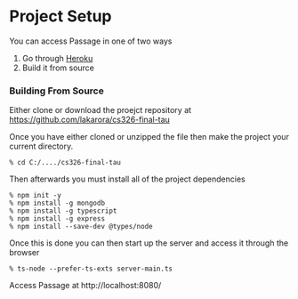 # Project Setup
You can access Passage in one of two ways

 1. Go through [Heroku](URL)
 2. Build it from source

### Building From Source

Either clone or download the proejct repository at https://github.com/lakarora/cs326-final-tau
 
Once you have either cloned or unzipped the file then make the project your current directory.

```
% cd C:/..../cs326-final-tau
```
Then afterwards you must install all of the project dependencies

```
% npm init -y
% npm install -g mongodb
% npm install -g typescript
% npm install -g express
% npm install --save-dev @types/node
```
Once this is done you can then start up the server and access it through the browser
```
% ts-node --prefer-ts-exts server-main.ts
```
Access Passage at http://localhost:8080/